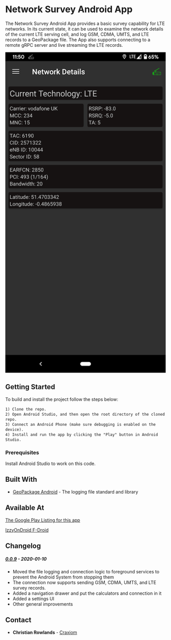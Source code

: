 # Network Survey Android App

The Network Survey Android App provides a basic survey capability for LTE networks.  In its current state, it can be 
used to examine the network details of the current LTE serving cell, and log GSM, CDMA, UMTS, and LTE records to a 
GeoPackage file.  The App also supports connecting to a remote gRPC server and live streaming the LTE records.

![App Screenshot](screenshots/network_survey_screenshot.png "The Network Survey App Main Screen")

## Getting Started

To build and install the project follow the steps below:

    1) Clone the repo.
    2) Open Android Studio, and then open the root directory of the cloned repo.
    3) Connect an Android Phone (make sure debugging is enabled on the device).
    4) Install and run the app by clicking the "Play" button in Android Studio.

### Prerequisites

Install Android Studio to work on this code.

## Built With

* [GeoPackage Android](https://github.com/ngageoint/geopackage-android) - The logging file standard and library

## Available At

[The Google Play Listing for this app](https://play.google.com/store/apps/details?id=com.craxiom.networksurvey)

[IzzyOnDroid F-Droid](https://apt.izzysoft.de/fdroid/index/apk/com.craxiom.networksurvey)

## Changelog

##### [0.0.9](https://github.com/christianrowlands/android-network-survey/releases/tag/release-0.0.9) - 2020-01-10
 * Moved the file logging and connection logic to foreground services to prevent the Android System from stopping them
 * The connection now supports sending GSM, CDMA, UMTS, and LTE survey records.
 * Added a navigation drawer and put the calculators and connection in it
 * Added a settings UI
 * Other general improvements

## Contact

* **Christian Rowlands** - [Craxiom](https://github.com/christianrowlands)
